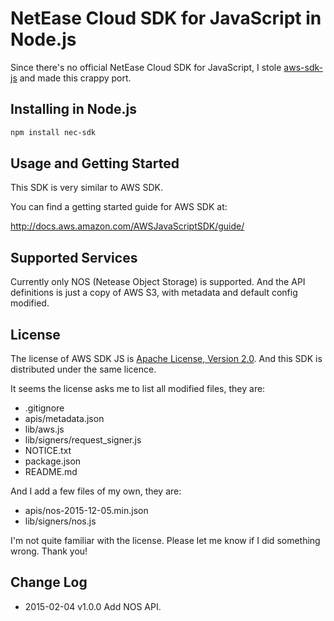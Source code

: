 # NetEase Cloud SDK for JavaScript in Node.js

Since there's no official NetEase Cloud SDK for JavaScript, I stole
[aws-sdk-js](https://github.com/aws/aws-sdk-js) and made this crappy port.

## Installing in Node.js

```sh
npm install nec-sdk
```

## Usage and Getting Started

This SDK is very similar to AWS SDK.

You can find a getting started guide for AWS SDK at:

http://docs.aws.amazon.com/AWSJavaScriptSDK/guide/

## Supported Services

Currently only NOS (Netease Object Storage) is supported. And the API
definitions is just a copy of AWS S3, with metadata and default config
modified.

## License

The license of AWS SDK JS is
[Apache License, Version 2.0](http://www.apache.org/licenses/LICENSE-2.0).
And this SDK is distributed under the same licence.

It seems the license asks me to list all modified files, they are:

* .gitignore
* apis/metadata.json
* lib/aws.js
* lib/signers/request_signer.js
* NOTICE.txt
* package.json
* README.md

And I add a few files of my own, they are:

* apis/nos-2015-12-05.min.json
* lib/signers/nos.js

I'm not quite familiar with the license. Please let me know if I did something
wrong. Thank you!

## Change Log

* 2015-02-04 v1.0.0  Add NOS API.
